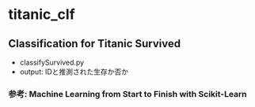# titanic_clf
## Classification for Titanic Survived
- classifySurvived.py
 - output: IDと推測された生存か否か
### 参考: Machine Learning from Start to Finish with Scikit-Learn
